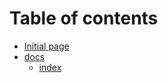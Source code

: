 # Table of contents

* [Initial page](README.md)
* [docs](docs/README.md)
  * [index](docs/index.md)

